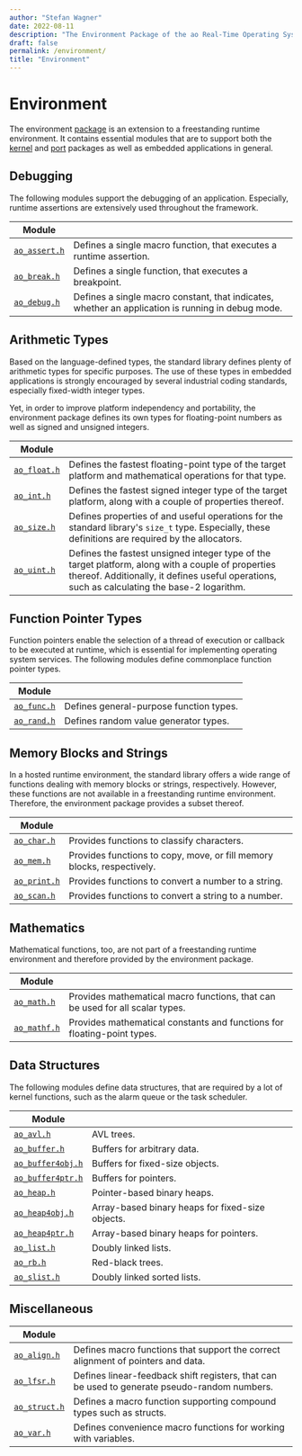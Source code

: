 ```yaml
---
author: "Stefan Wagner"
date: 2022-08-11
description: "The Environment Package of the ao Real-Time Operating System (RTOS)."
draft: false
permalink: /environment/
title: "Environment"
---
```


# Environment

The environment [package](../code/index.md#packages) is an extension to a freestanding runtime environment. It contains essential modules that are to support both the [kernel](../kernel/index.md) and [port](../port/index.md) packages as well as embedded applications in general.

## Debugging

The following modules support the debugging of an application. Especially, runtime assertions are extensively used throughout the framework.

| Module | |
|--------|-|
| [`ao_assert.h`](assert.md) | Defines a single macro function, that executes a runtime assertion. |
| [`ao_break.h`](break.md) | Defines a single function, that executes a breakpoint. |
| [`ao_debug.h`](debug.md) | Defines a single macro constant, that indicates, whether an application is running in debug mode. |

## Arithmetic Types

Based on the language-defined types, the standard library defines plenty of arithmetic types for specific purposes. The use of these types in embedded applications is strongly encouraged by several industrial coding standards, especially fixed-width integer types. 

Yet, in order to improve platform independency and portability, the environment package defines its own types for floating-point numbers as well as signed and unsigned integers.

| Module | |
|--------|-|
| [`ao_float.h`](float.md) | Defines the fastest floating-point type of the target platform and mathematical operations for that type. |
| [`ao_int.h`](int.md) | Defines the fastest signed integer type of the target platform, along with a couple of properties thereof. |
| [`ao_size.h`](size.md) | Defines properties of and useful operations for the standard library's `size_t` type. Especially, these definitions are required by the allocators. |
| [`ao_uint.h`](uint.md) | Defines the fastest unsigned integer type of the target platform, along with a couple of properties thereof. Additionally, it defines useful operations, such as calculating the base-2 logarithm. |

## Function Pointer Types

Function pointers enable the selection of a thread of execution or callback to be executed at runtime, which is essential for implementing operating system services. The following modules define commonplace function pointer types.

| Module | |
|--------|-|
| [`ao_func.h`](func.md) | Defines general-purpose function types. |
| [`ao_rand.h`](rand.md) | Defines random value generator types. |

## Memory Blocks and Strings

In a hosted runtime environment, the standard library offers a wide range of functions dealing with memory blocks or strings, respectively. However, these functions are not available in a freestanding runtime environment. Therefore, the environment package provides a subset thereof.

| Module | |
|--------|-|
| [`ao_char.h`](char.md) | Provides functions to classify characters. |
| [`ao_mem.h`](mem.md) | Provides functions to copy, move, or fill memory blocks, respectively. |
| [`ao_print.h`](print.md) | Provides functions to convert a number to a string. |
| [`ao_scan.h`](scan.md) | Provides functions to convert a string to a number. |

## Mathematics

Mathematical functions, too, are not part of a freestanding runtime environment and therefore provided by the environment package.

| Module | |
|--------|-|
| [`ao_math.h`](math.md) | Provides mathematical macro functions, that can be used for all scalar types. |
| [`ao_mathf.h`](mathf.md) | Provides mathematical constants and functions for floating-point types. |

## Data Structures

The following modules define data structures, that are required by a lot of kernel functions, such as the alarm queue or the task scheduler.

| Module | |
|--------|-|
| [`ao_avl.h`](avl.md) | AVL trees. |
| [`ao_buffer.h`](buffer.md) | Buffers for arbitrary data. |
| [`ao_buffer4obj.h`](buffer4obj.md) | Buffers for fixed-size objects. |
| [`ao_buffer4ptr.h`](buffer4ptr.md) | Buffers for pointers. |
| [`ao_heap.h`](heap.md) | Pointer-based binary heaps. |
| [`ao_heap4obj.h`](heap4obj.md) | Array-based binary heaps for fixed-size objects. |
| [`ao_heap4ptr.h`](heap4ptr.md) | Array-based binary heaps for pointers. |
| [`ao_list.h`](list.md) | Doubly linked lists. |
| [`ao_rb.h`](rb.md) | Red-black trees. |
| [`ao_slist.h`](slist.md) | Doubly linked sorted lists. |

## Miscellaneous

| Module | |
|--------|-|
| [`ao_align.h`](align.md) | Defines macro functions that support the correct alignment of pointers and data. |
| [`ao_lfsr.h`](lfsr.md) | Defines linear-feedback shift registers, that can be used to generate pseudo-random numbers. |
| [`ao_struct.h`](struct.md) | Defines a macro function supporting compound types such as structs. |
| [`ao_var.h`](var.md) | Defines convenience macro functions for working with variables. |
